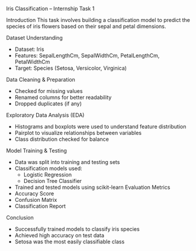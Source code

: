 Iris Classification – Internship Task 1

 Introduction
This task involves building a classification model to predict the species of iris flowers based on their sepal and petal dimensions.

 Dataset Understanding
- Dataset: Iris
- Features: SepalLengthCm, SepalWidthCm, PetalLengthCm, PetalWidthCm
- Target: Species (Setosa, Versicolor, Virginica)

Data Cleaning & Preparation
- Checked for missing values
- Renamed columns for better readability
- Dropped duplicates (if any)

Exploratory Data Analysis (EDA)
- Histograms and boxplots were used to understand feature distribution
- Pairplot to visualize relationships between variables
- Class distribution checked for balance

Model Training & Testing
- Data was split into training and testing sets
- Classification models used:
  - Logistic Regression
  - Decision Tree Classifier
- Trained and tested models using scikit-learn
Evaluation Metrics
- Accuracy Score
- Confusion Matrix
- Classification Report

Conclusion
- Successfully trained models to classify iris species
- Achieved high accuracy on test data
- Setosa was the most easily classifiable class

